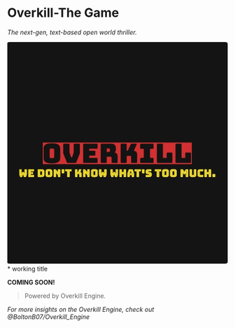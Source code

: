 # Overkill-The Game
_*The next-gen, text-based open world thriller.*_

![Overkill: We don't know what's too much](https://github.com/BoltonB07/Overkill-The-Game/blob/master/OK%20Logo%202.jpg)
                                                                                          * working title

**COMING SOON!**

>Powered by Overkill Engine. 

_*For more insights on the Overkill Engine, check out @BoltonB07/Overkill_Engine*_
